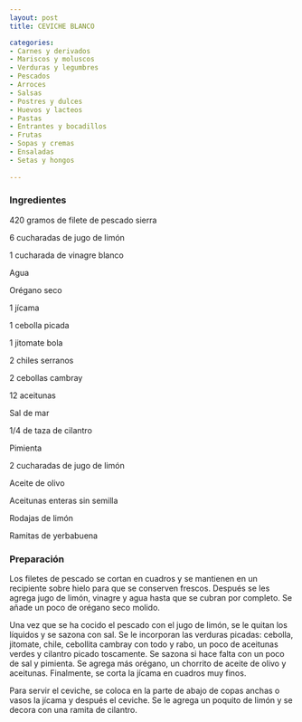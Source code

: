 ```yaml
---
layout: post
title: CEVICHE BLANCO

categories:
- Carnes y derivados
- Mariscos y moluscos
- Verduras y legumbres
- Pescados
- Arroces
- Salsas
- Postres y dulces
- Huevos y lacteos
- Pastas
- Entrantes y bocadillos
- Frutas
- Sopas y cremas
- Ensaladas
- Setas y hongos
 
---
```

<h3>Ingredientes</h3>
420 gramos de filete de pescado sierra

6 cucharadas de jugo de limón

1 cucharada de vinagre blanco

Agua

Orégano seco

1 jícama

1 cebolla picada

1 jitomate bola

2 chiles serranos

2 cebollas cambray

12 aceitunas

Sal de mar

1/4 de taza de cilantro

Pimienta

2 cucharadas de jugo de limón

Aceite de olivo

Aceitunas enteras sin semilla

Rodajas de limón

Ramitas de yerbabuena

<h3>Preparación</h3>
Los filetes de pescado se cortan en cuadros y se mantienen en un recipiente sobre hielo para que se conserven frescos. Después se les agrega jugo de limón, vinagre y agua hasta que se cubran por completo. Se añade un poco de orégano seco molido.

Una vez que se ha cocido el pescado con el jugo de limón, se le quitan los líquidos y se sazona con sal. Se le incorporan las verduras picadas: cebolla, jitomate, chile, cebollita cambray con todo y rabo, un poco de aceitunas verdes y cilantro picado toscamente. Se sazona si hace falta con un poco de sal y pimienta. Se agrega más orégano, un chorrito de aceite de olivo y aceitunas. Finalmente, se corta la jícama en cuadros muy finos.

Para servir el ceviche, se coloca en la parte de abajo de copas anchas o vasos la jícama y después el ceviche. Se le agrega un poquito de limón y se decora con una ramita de cilantro.


